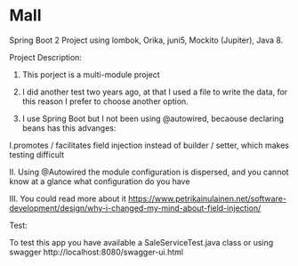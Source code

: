 # Mall

Spring Boot 2 Project using lombok, Orika, juni5, Mockito (Jupiter), Java 8.

Project Description:

1. This porject is a multi-module project

2. I did another test two years ago, at that I used a file to write the data, for this reason I prefer to choose another option. 

3. I use Spring Boot but I not been using @autowired, becaouse declaring beans has this advanges:

  I.promotes / facilitates field injection instead of builder / setter, which makes testing difficult
  
  II. Using @Autowired the module configuration is dispersed, and you cannot know at a glance what configuration do you have
  
  III. You could read more about it https://www.petrikainulainen.net/software-development/design/why-i-changed-my-mind-about-field-injection/
  

Test:

To test this app you have available a SaleServiceTest.java class 
or using swagger
http://localhost:8080/swagger-ui.html

